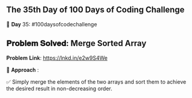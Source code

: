 The 35th Day of 100 Days of Coding Challenge
-----------------------------------------------

📌 𝐃𝐚𝐲 35: #100daysofcodechallenge

𝐏𝐫𝐨𝐛𝐥𝐞𝐦 𝐒𝐨𝐥𝐯𝐞𝐝: Merge Sorted Array
-----------------------------------------------
𝐏𝐫𝐨𝐛𝐥𝐞𝐦 𝐋𝐢𝐧𝐤: https://lnkd.in/e2w9S4We

📌 𝐀𝐩𝐩𝐫𝐨𝐚𝐜𝐡 :

✅ Simply merge the elements of the two arrays and sort them to achieve the desired result in non-decreasing order.
